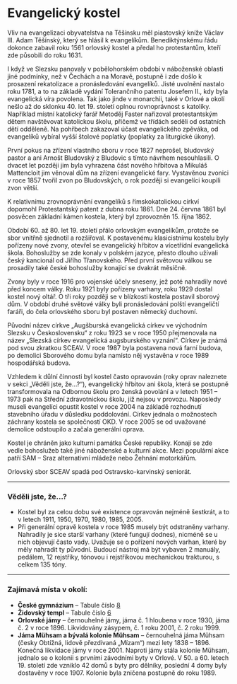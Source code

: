 # Evangelický kostel

Vliv na evangelizaci obyvatelstva na Těšínsku měl piastovský kníže Václav III. Adam Těšínský, který se hlásil k evangelíkům. Benediktýnskému řádu dokonce zabavil roku 1561 orlovský kostel a předal ho protestantům, kteří zde působili do roku 1631.

I když ve Slezsku panovaly v pobělohorském období v náboženské oblasti jiné podmínky, než v Čechách a na Moravě, postupně i zde došlo k prosazení rekatolizace a pronásledování evangelíků. Jisté uvolnění nastalo roku 1781, a to na základě vydání Tolerančního patentu Josefem II., kdy byla evangelická víra povolena. Tak jako jinde v monarchii, také v Orlové a okolí nešlo až do sklonku 40. let 19. století oplnou rovnoprávnost s katolíky. Například místní katolický farář Metoděj Faster nařizoval protestantským dětem navštěvovat katolickou školu, přičemž ve třídách seděli od ostatních dětí odděleně. Na pohřbech zakazoval účast evangelického zpěváka, od evangelíků vybíral vyšší štolové poplatky (poplatky za liturgické úkony).

První pokus na zřízení vlastního sboru v roce 1827 neprošel, bludovský pastor a ani Arnošt Bludovský z Bludovic s tímto návrhem nesouhlasili. O dvacet let později jim byla vyhrazena část nového hřbitova a Mikuláš Mattencloit jim věnoval dům na zřízení evangelické fary. Vystavěnou zvonici v roce 1857 tvořil zvon po Bludovských, o rok později si evangelíci koupili zvon větší.

K relativnímu zrovnoprávnění evangelíků s římskokatolickou církví dopomohl Protestantský patent z dubna roku 1861. Dne 24. června 1861 byl posvěcen základní kámen kostela, který byl zprovozněn 15. října 1862.

Období 60. až 80. let 19. století přálo orlovským evangelíkům, protože se sbor vnitřně sjednotil a rozšiřoval. K postavenému klasicistnímu kostelu byly pořízeny nové zvony, otevřel se evangelický hřbitov a vícetřídní evangelická škola. Bohoslužby se zde konaly v polském jazyce, přesto dlouho užívali český kancionál od Jiřího Třanovského. Před první světovou válkou se prosadily také české bohoslužby konající se dvakrát měsíčně.

Zvony byly v roce 1916 pro vojenské účely sneseny, jež poté nahradily nové před koncem války. Roku 1921 byly pořízeny varhany, roku 1929 dostal kostel nový oltář. O tři roky později se v blízkosti kostela postavil sborový dům. V období druhé světové války byli pronásledováni polští evangeličtí faráři, do čela orlovského sboru byl postaven německý duchovní.

Původní název církve „Augšburská evangelická církev ve východním Slezsku v Československu“ z roku 1923 se v roce 1950 přejmenovala na název „Slezská církev evangelická augsburského vyznání“. Církev je známá pod svou zkratkou SCEAV. V roce 1987 byla postavena nová farní budova, po demolici Sborového domu byla namísto něj vystavěna v roce 1989 hospodářská budova.

Vzhledem k důlní činnosti byl kostel často opravován (roky oprav naleznete v sekci „Věděli jste, že…?“), evangelický hřbitov ani škola, která se postupně transformovala na Odbornou školu pro ženská povolání a v letech 1951 – 1973 pak na Střední zdravotnickou školu, již nejsou v provozu. Naposledy museli evangelíci opustit kostel v roce 2004 na základě rozhodnutí stavebního úřadu v důsledku poddolování. Církev jednala o možnostech záchrany kostela se společností OKD. V roce 2005 se od uvažované demolice odstoupilo a začala generální oprava.

Kostel je chráněn jako kulturní památka České republiky. Konají se zde vedle bohoslužeb také jiné náboženské a kulturní akce. Mezi populární akce patří SAM – Sraz alternativní mládeže nebo Žehnání motorkářům.

Orlovský sbor SCEAV spadá pod Ostravsko-karvinský seniorát.

---

### Věděli jste, že...?

- Kostel byl za celou dobu své existence opravován nejméně šestkrát, a to v letech 1911, 1950, 1970, 1980, 1985, 2005.
- Při generální opravě kostela v roce 1985 musely být odstraněny varhany. Nahradily je sice starší varhany (které fungují dodnes), nicméně se u nich objevují často vady. Uvažuje se o pořízení nových varhan, které by měly nahradit ty původní. Budoucí nástroj má být vybaven 2 manuály, pedálem, 12 rejstříky, tónovou i rejstříkovou mechanickou trakturou, s celkem 135 tóny.

---

### Zajímavá místa v okolí:

- **České gymnázium** – Tabule číslo [8](/misto/8)
- **Židovský templ** – Tabule číslo [6](/misto/6)
- **Orlovské jámy** – černouhelné jámy, jáma č. 1 hloubena v roce 1930, jáma č. 2 v roce 1896. Likvidovány zásypem, č. 1 roku 2001, č. 2 roku 1999.
- **Jáma Mühsam a bývalá kolonie Mühsam** – černouhelná jáma Mühsam (česky Obtížná, lidově přezdívaná „Mízam“) mezi lety 1838 – 1896. Konečná likvidace jámy v roce 2001. Naproti jámy stála kolonie Mühsam, jednalo se o kolonii s prvními závodními byty v Orlové. V 50. a 60. letech 19. století zde vzniklo 42 domů s byty pro dělníky, poslední 4 domy byly dostavěny v roce 1907. Kolonie byla zničena postupně do roku 1989.
